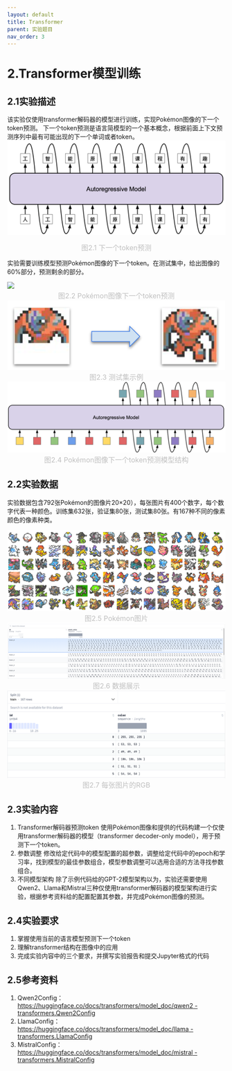 ```yaml
---
layout: default
title: Transformer
parent: 实验题目
nav_order: 3
---
```

# 2.Transformer模型训练
## 2.1实验描述
  该实验仅使用transformer解码器的模型进行训练，实现Pokémon图像的下一个token预测。
  下一个token预测是语言简模型的一个基本概念，根据前面上下文预测序列中最有可能出现的下一个单词或者token。
<img src = "../assets/images/Transformer/NextToken.png">
<center style="font-size:16px;color:#C0C0C0;">图2.1 下一个token预测</center> 

实验需要训练模型预测Pokémon图像的下一个token。在测试集中，给出图像的60%部分，预测剩余的部分。

<img src = "../assets/images/Transformer/Pokémon.png">
<center style="font-size:16px;color:#C0C0C0;">图2.2 Pokémon图像下一个token预测</center>

<img src = "../assets/images/Transformer/TestExample.png">
<center style="font-size:16px;color:#C0C0C0;">图2.3 测试集示例</center>

<img src = "../assets/images/Transformer/ToNextToken.png">
<center style="font-size:16px;color:#C0C0C0;">图2.4 Pokémon图像下一个token预测模型结构</center>

## 2.2实验数据

  实验数据包含792张Pokémon的图像片20×20），每张图片有400个数字，每个数字代表一种颜色。训练集632张，验证集80张，测试集80张。有167种不同的像素颜色的像素种类。

<img src = "../assets/images/Transformer/PokemonImages.png">
<center style="font-size:16px;color:#C0C0C0;">图2.5 Pokémon图片</center>

<img src = "../assets/images/Transformer/Data.png">
<center style="font-size:16px;color:#C0C0C0;">图2.6 数据展示</center>

<img src = "../assets/images/Transformer/RGB.png">
<center style="font-size:16px;color:#C0C0C0;">图2.7 每张图片的RGB</center>

## 2.3实验内容

1.	Transformer解码器预测token
使用Pokémon图像和提供的代码构建一个仅使用transformer解码器的模型（transformer decoder-only model），用于预测下一个token。
2.	参数调整
修改给定代码中的模型配置的超参数，调整给定代码中的epoch和学习率，找到模型的最佳参数组合，模型参数调整可以选用合适的方法寻找参数组合。
3.	不同模型架构
除了示例代码给的GPT-2模型架构以为，实验还需要使用Qwen2、Llama和Mistral三种仅使用transformer解码器的模型架构进行实验，根据参考资料给的配置配置其参数，并完成Pokémon图像的预测。

## 2.4实验要求
1.	掌握使用当前的语言模型预测下一个token
2.	理解transformer结构在图像中的应用
3.	完成实验内容中的三个要求，并撰写实验报告和提交Jupyter格式的代码

## 2.5参考资料
1.	Qwen2Config：[https://huggingface.co/docs/transformers/model_doc/qwen2 - transformers.Qwen2Config](https://huggingface.co/docs/transformers/model_doc/qwen2#transformers.Qwen2Config)
2.	LlamaConfig：[https://huggingface.co/docs/transformers/model_doc/llama - transformers.LlamaConfig](https://huggingface.co/docs/transformers/model_doc/llama#transformers.LlamaConfig)
3.	MistralConfig：[https://huggingface.co/docs/transformers/model_doc/mistral - transformers.MistralConfig](https://huggingface.co/docs/transformers/model_doc/llama#transformers.LlamaConfig)





  

  

